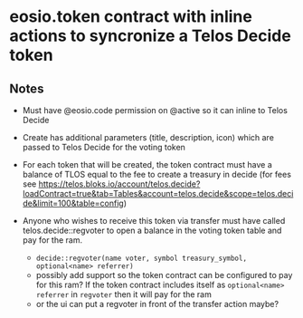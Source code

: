 # eosio.token contract with inline actions to syncronize a Telos Decide token

## Notes

* Must have @eosio.code permission on @active so it can inline to Telos Decide

* Create has additional parameters (title, description, icon) which are passed to Telos Decide for the voting token

* For each token that will be created, the token contract must have a balance of TLOS equal to the fee to create a treasury in decide (for fees see https://telos.bloks.io/account/telos.decide?loadContract=true&tab=Tables&account=telos.decide&scope=telos.decide&limit=100&table=config)

* Anyone who wishes to receive this token via transfer must have called telos.decide::regvoter to open a balance in the voting token table and pay for the ram.
  * `decide::regvoter(name voter, symbol treasury_symbol, optional<name> referrer)`
  * possibly add support so the token contract can be configured to pay for this ram?  If the token contract includes itself as `optional<name> referrer` in `regvoter` then it will pay for the ram
  * or the ui can put a regvoter in front of the transfer action maybe?
